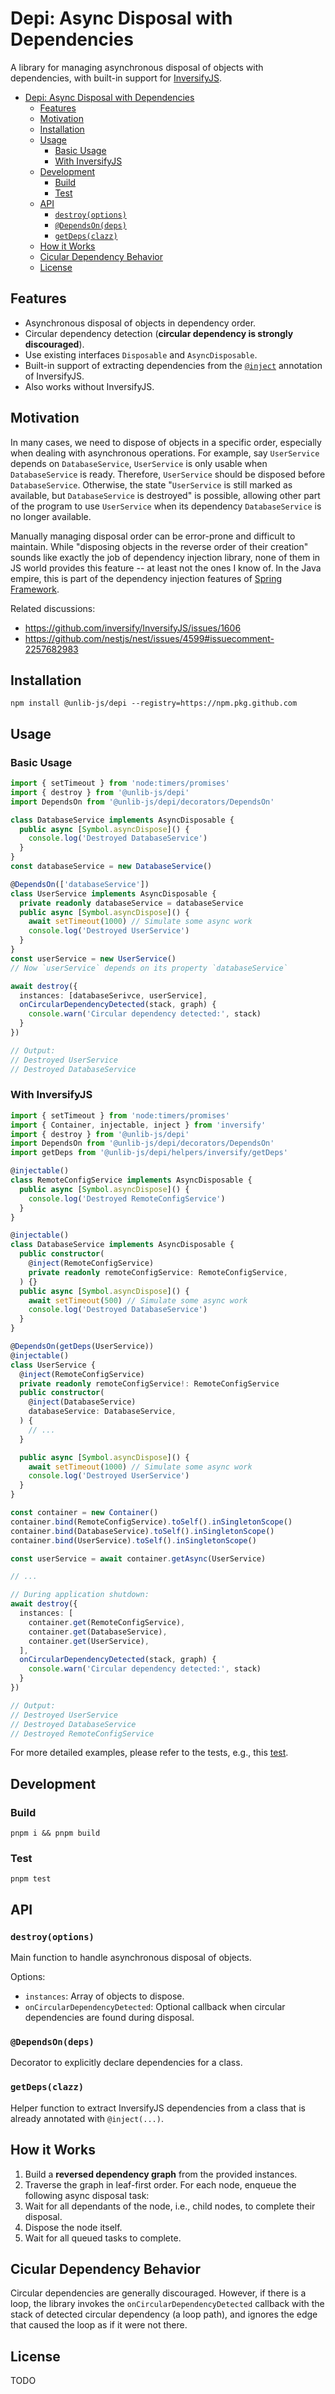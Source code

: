 # Depi: Async Disposal with Dependencies

A library for managing asynchronous disposal of objects with dependencies, with built-in support for [InversifyJS](https://github.com/inversify/InversifyJS).

- [Depi: Async Disposal with Dependencies](#depi-async-disposal-with-dependencies)
  - [Features](#features)
  - [Motivation](#motivation)
  - [Installation](#installation)
  - [Usage](#usage)
    - [Basic Usage](#basic-usage)
    - [With InversifyJS](#with-inversifyjs)
  - [Development](#development)
    - [Build](#build)
    - [Test](#test)
  - [API](#api)
    - [`destroy(options)`](#destroyoptions)
    - [`@DependsOn(deps)`](#dependsondeps)
    - [`getDeps(clazz)`](#getdepsclazz)
  - [How it Works](#how-it-works)
  - [Cicular Dependency Behavior](#cicular-dependency-behavior)
  - [License](#license)

## Features

* Asynchronous disposal of objects in dependency order.
* Circular dependency detection (**circular dependency is strongly discouraged**).
* Use existing interfaces `Disposable` and `AsyncDisposable`.
* Built-in support of extracting dependencies from the [`@inject`](https://github.com/inversify/InversifyJS?tab=readme-ov-file#step-2-declare-dependencies-using-the-injectable--inject-decorators) annotation of InversifyJS.
* Also works without InversifyJS.

## Motivation

In many cases, we need to dispose of objects in a specific order, especially when dealing with asynchronous operations. For example, say `UserService` depends on `DatabaseService`, `UserService` is only usable when `DatabaseService` is ready. Therefore, `UserService` should be disposed before `DatabaseService`. Otherwise, the state "`UserService` is still marked as available, but `DatabaseService` is destroyed" is possible, allowing other part of the program to use `UserService` when its dependency `DatabaseService` is no longer available.

Manually managing disposal order can be error-prone and difficult to maintain. While "disposing objects in the reverse order of their creation" sounds like exactly the job of dependency injection library, none of them in JS world provides this feature -- at least not the ones I know of. In the Java empire, this is part of the dependency injection features of [Spring Framework](https://github.com/spring-projects/spring-framework/blob/2e6c8daec639b8194bf191b9f67056cde2a18f48/spring-beans/src/main/java/org/springframework/beans/factory/support/DefaultSingletonBeanRegistry.java#L643C29-L644).

Related discussions:

* https://github.com/inversify/InversifyJS/issues/1606
* https://github.com/nestjs/nest/issues/4599#issuecomment-2257682983

## Installation

```
npm install @unlib-js/depi --registry=https://npm.pkg.github.com
```

## Usage

### Basic Usage

```TypeScript
import { setTimeout } from 'node:timers/promises'
import { destroy } from '@unlib-js/depi'
import DependsOn from '@unlib-js/depi/decorators/DependsOn'

class DatabaseService implements AsyncDisposable {
  public async [Symbol.asyncDispose]() {
    console.log('Destroyed DatabaseService')
  }
}
const databaseService = new DatabaseService()

@DependsOn(['databaseService'])
class UserService implements AsyncDisposable {
  private readonly databaseService = databaseService
  public async [Symbol.asyncDispose]() {
    await setTimeout(1000) // Simulate some async work
    console.log('Destroyed UserService')
  }
}
const userService = new UserService()
// Now `userService` depends on its property `databaseService`

await destroy({
  instances: [databaseSerivce, userService],
  onCircularDependencyDetected(stack, graph) {
    console.warn('Circular dependency detected:', stack)
  }
})

// Output:
// Destroyed UserService
// Destroyed DatabaseService
```

### With InversifyJS

```TypeScript
import { setTimeout } from 'node:timers/promises'
import { Container, injectable, inject } from 'inversify'
import { destroy } from '@unlib-js/depi'
import DependsOn from '@unlib-js/depi/decorators/DependsOn'
import getDeps from '@unlib-js/depi/helpers/inversify/getDeps'

@injectable()
class RemoteConfigService implements AsyncDisposable {
  public async [Symbol.asyncDispose]() {
    console.log('Destroyed RemoteConfigService')
  }
}

@injectable()
class DatabaseService implements AsyncDisposable {
  public constructor(
    @inject(RemoteConfigService)
    private readonly remoteConfigService: RemoteConfigService,
  ) {}
  public async [Symbol.asyncDispose]() {
    await setTimeout(500) // Simulate some async work
    console.log('Destroyed DatabaseService')
  }
}

@DependsOn(getDeps(UserService))
@injectable()
class UserService {
  @inject(RemoteConfigService)
  private readonly remoteConfigService!: RemoteConfigService
  public constructor(
    @inject(DatabaseService)
    databaseService: DatabaseService,
  ) {
    // ...
  }

  public async [Symbol.asyncDispose]() {
    await setTimeout(1000) // Simulate some async work
    console.log('Destroyed UserService')
  }
}

const container = new Container()
container.bind(RemoteConfigService).toSelf().inSingletonScope()
container.bind(DatabaseService).toSelf().inSingletonScope()
container.bind(UserService).toSelf().inSingletonScope()

const userService = await container.getAsync(UserService)

// ...

// During application shutdown:
await destroy({
  instances: [
    container.get(RemoteConfigService),
    container.get(DatabaseService),
    container.get(UserService),
  ],
  onCircularDependencyDetected(stack, graph) {
    console.warn('Circular dependency detected:', stack)
  }
})

// Output:
// Destroyed UserService
// Destroyed DatabaseService
// Destroyed RemoteConfigService
```

For more detailed examples, please refer to the tests, e.g., this [test](./src/integration.test.ts).

## Development

### Build

```
pnpm i && pnpm build
```

### Test

```
pnpm test
```

## API

### `destroy(options)`

Main function to handle asynchronous disposal of objects.

Options:
* `instances`: Array of objects to dispose.
* `onCircularDependencyDetected`: Optional callback when circular dependencies are found during disposal.

### `@DependsOn(deps)`

Decorator to explicitly declare dependencies for a class.

### `getDeps(clazz)`

Helper function to extract InversifyJS dependencies from a class that is already annotated with `@inject(...)`.

## How it Works

1. Build a **reversed dependency graph** from the provided instances.
2. Traverse the graph in leaf-first order. For each node, enqueue the following async disposal task:
  1. Wait for all dependants of the node, i.e., child nodes, to complete their disposal.
  2. Dispose the node itself.
3. Wait for all queued tasks to complete.

## Cicular Dependency Behavior

Circular dependencies are generally discouraged. However, if there is a loop, the library invokes the `onCircularDependencyDetected` callback with the stack of detected circular dependency (a loop path), and ignores the edge that caused the loop as if it were not there.

## License

TODO
